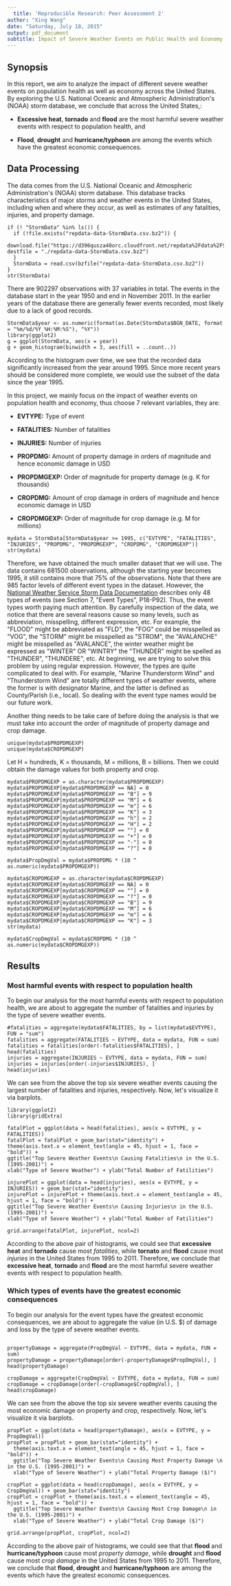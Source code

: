 ```yaml
---
  title: 'Reproducible Research: Peer Assessment 2'
author: "Xing Wang"
date: "Saturday, July 18, 2015"
output: pdf_document
subtitle: Impact of Severe Weather Events on Public Health and Economy in the United States
---
```

  
  ## Synopsis
  In this report, we aim to analyze the impact of different severe weather events on population health as well as economy across the United States. By exploring the U.S. National Oceanic and Atmospheric Administration's (NOAA) storm database, we conclude that across the United States,: 

* **Excessive heat**, **tornado** and **flood** are the most harmful severe weather events with respect to population health, and 

* **Flood**, **drought** and **hurricane/typhoon** are among the events which have the greatest economic consequences.

## Data Processing
The data comes from the U.S. National Oceanic and Atmospheric Administration's (NOAA) storm database. This database tracks characteristics of major storms and weather events in the United States, including when and where they occur, as well as estimates of any fatalities, injuries, and property damage.
```{r loadData, cache = TRUE}
if (! "StormData" %in% ls()) {
  if (!file.exists("repdata-data-StormData.csv.bz2")) {
    download.file("https://d396qusza40orc.cloudfront.net/repdata%2Fdata%2FStormData.csv.bz2", destfile = "./repdata-data-StormData.csv.bz2")
  }
  StormData = read.csv(bzfile("repdata-data-StormData.csv.bz2"))
}
str(StormData)
```

There are 902297 observations with 37 variables in total. The events in the database start in the year 1950 and end in November 2011. In the earlier years of the database there are generally fewer events recorded, most likely due to a lack of good records.

```{r timeHist, warning=FALSE, cache = TRUE}
StormData$year <- as.numeric(format(as.Date(StormData$BGN_DATE, format = "%m/%d/%Y %H:%M:%S"), "%Y"))
library(ggplot2)
g = ggplot(StormData, aes(x = year))
g + geom_histogram(binwidth = 3, aes(fill = ..count..))
```

According to the histogram over time, we see that the recorded data significantly increased from the year around 1995. Since more recent years should be considered more complete, we would use the subset of the data since the year 1995.

In this project, we mainly focus on the impact of weather events on population health and economy, thus choose 7 relevant variables, they are:
  
  * **EVTYPE:** Type of event

* **FATALITIES:** Number of fatalities

* **INJURIES:** Number of injuries

* **PROPDMG:** Amount of property damage in orders of magnitude and hence economic damage in USD

* **PROPDMGEXP:** Order of magnitude for property damage (e.g. K for thousands)

* **CROPDMG:** Amount of crop damage in orders of magnitude and hence economic damage in USD

* **CROPDMGEXP:** Order of magnitude for crop damage (e.g. M for millions)
```{r eventType, cache = TRUE}
mydata = StormData[StormData$year >= 1995, c("EVTYPE", "FATALITIES", "INJURIES", "PROPDMG", "PROPDMGEXP", "CROPDMG", "CROPDMGEXP")]
str(mydata)
```

Therefore, we have obtained the much smaller dataset that we will use. The data contains 681500 observations, although the starting year becomes 1995, it still contains more that 75% of the observations. Note that there are 985 factor levels of different event types in the dataset. However, the [National Weather Service Storm Data Documentation](https://d396qusza40orc.cloudfront.net/repdata%2Fpeer2_doc%2Fpd01016005curr.pdf) describes only 48 types of events (see Section 7, "Event Types", P18-P92). Thus, the event types worth paying much attention. By carefully inspection of the data, we notice that there are several reasons  cause so many levels, such as abbreviation, misspelling, different expression, etc. For example, the "FLOOD" might be abbreviated as "FLD", the "FOG" could be misspelled as "VOG", the "STORM" might be misspelled as "STROM", the "AVALANCHE" might be misspelled as "AVALANCE", the winter weather might be expressed as "WINTER" OR "WINTRY" the "THUNDER" might be spelled as "THUNDER", "THUNDERE", etc. At beginning, we are trying to solve this problem by using regular expression. However, the types are quite complicated to deal with. For example, "Marine Thunderstorm Wind" and "Thunderstorm Wind" are totally different types of weather events, where the former is with designator Marine, and the latter is defined as County/Parish (i.e., local). So dealing with the event type names would be our future work.

Another thing needs to be take care of before doing the analysis is that we must take into account the order of magnitude of property damage and crop damage. 
```{r uniqExp, cache = TRUE}
unique(mydata$PROPDMGEXP)
unique(mydata$CROPDMGEXP)
```

Let H = hundreds, K = thousands, M = millions, B = billions. Then we could obtain the damage values for both property and crop.

```{r getVal, cache = TRUE}
mydata$PROPDMGEXP = as.character(mydata$PROPDMGEXP)
mydata$PROPDMGEXP[mydata$PROPDMGEXP == NA] = 0
mydata$PROPDMGEXP[mydata$PROPDMGEXP == "B"] = 9
mydata$PROPDMGEXP[mydata$PROPDMGEXP == "M"] = 6
mydata$PROPDMGEXP[mydata$PROPDMGEXP == "m"] = 6
mydata$PROPDMGEXP[mydata$PROPDMGEXP == "K"] = 3
mydata$PROPDMGEXP[mydata$PROPDMGEXP == "h"] = 2
mydata$PROPDMGEXP[mydata$PROPDMGEXP == "H"] = 2
mydata$PROPDMGEXP[mydata$PROPDMGEXP == ""] = 0
mydata$PROPDMGEXP[mydata$PROPDMGEXP == "+"] = 0
mydata$PROPDMGEXP[mydata$PROPDMGEXP == "-"] = 0
mydata$PROPDMGEXP[mydata$PROPDMGEXP == "?"] = 0

mydata$PropDmgVal = mydata$PROPDMG * (10 ^ as.numeric(mydata$PROPDMGEXP))

mydata$CROPDMGEXP = as.character(mydata$CROPDMGEXP)
mydata$CROPDMGEXP[mydata$CROPDMGEXP == NA] = 0
mydata$CROPDMGEXP[mydata$CROPDMGEXP == ""] = 0
mydata$CROPDMGEXP[mydata$CROPDMGEXP == "?"] = 0
mydata$CROPDMGEXP[mydata$CROPDMGEXP == "B"] = 9
mydata$CROPDMGEXP[mydata$CROPDMGEXP == "M"] = 6
mydata$CROPDMGEXP[mydata$CROPDMGEXP == "m"] = 6
mydata$CROPDMGEXP[mydata$CROPDMGEXP == "K"] = 3
str(mydata)

mydata$CropDmgVal = mydata$CROPDMG * (10 ^ as.numeric(mydata$CROPDMGEXP))
```

## Results  
### Most harmful events with respect to population health

To begin our analysis for the most harmful events with respect to population health, we are about to aggregate the number of fatalities and injuries by the type of severe weather events. 

```{r healthAggregate, cache = TRUE}
#fatalities = aggregate(mydata$FATALITIES, by = list(mydata$EVTYPE), FUN = "sum")
fatalities = aggregate(FATALITIES ~ EVTYPE, data = mydata, FUN = sum)
fatalities = fatalities[order(-fatalities$FATALITIES), ]
head(fatalities)
injuries = aggregate(INJURIES ~ EVTYPE, data = mydata, FUN = sum)
injuries = injuries[order(-injuries$INJURIES), ]
head(injuries)
```

We can see from the above the top six severe weather events causing the largest number of fatalities and injuries, respectively. Now, let's visualize it via barplots.

```{r healthPlots, warning=FALSE, cache = TRUE}
library(ggplot2)
library(gridExtra)

fatalPlot = ggplot(data = head(fatalities), aes(x = EVTYPE, y = FATALITIES))
fatalPlot = fatalPlot + geom_bar(stat="identity") + 
theme(axis.text.x = element_text(angle = 45, hjust = 1, face = "bold")) +
ggtitle("Top Severe Weather Events\n Causing Fatalities\n in the U.S. (1995-2001)") +
xlab("Type of Severe Weather") + ylab("Total Number of Fatilities")

injurePlot = ggplot(data = head(injuries), aes(x = EVTYPE, y = INJURIES)) + geom_bar(stat="identity")
injurePlot = injurePlot + theme(axis.text.x = element_text(angle = 45, hjust = 1, face = "bold")) +
ggtitle("Top Severe Weather Events\n Causing Injuries\n in the U.S. (1995-2001)") +
xlab("Type of Severe Weather") + ylab("Total Number of Fatilities")

grid.arrange(fatalPlot, injurePlot, ncol=2)

```  

According to the above pair of histograms, we could see that **excessive heat** and **tornado** cause most *fatalities*, while **tornato** and **flood** cause most *injuries* in the United States from 1995 to 2011. Therefore, we conclude that **excessive heat**, **tornado** and **flood** are the most harmful severe weather events with respect to population health.


### Which types of events have the greatest economic consequences

To begin our analysis for the event types have the greatest economic consequences, we are about to aggregate the value (in U.S. $) of damage and loss by the type of severe weather events. 

```{r econAggregate, cache = TRUE}

propertyDamage = aggregate(PropDmgVal ~ EVTYPE, data = mydata, FUN = sum)
propertyDamage = propertyDamage[order(-propertyDamage$PropDmgVal), ]
head(propertyDamage)

cropDamage = aggregate(CropDmgVal ~ EVTYPE, data = mydata, FUN = sum)
cropDamage = cropDamage[order(-cropDamage$CropDmgVal), ]
head(cropDamage)
```

We can see from the above the top six severe weather events causing the most economic damage on property and crop, respectively. Now, let's visualize it via barplots.

```{r econPlots, warning=FALSE, cache = TRUE}
propPlot = ggplot(data = head(propertyDamage), aes(x = EVTYPE, y = PropDmgVal))
propPlot = propPlot + geom_bar(stat="identity") + 
  theme(axis.text.x = element_text(angle = 45, hjust = 1, face = "bold")) +
  ggtitle("Top Severe Weather Events\n Causing Most Property Damage \n in the U.S. (1995-2001)") +
  xlab("Type of Severe Weather") + ylab("Total Property Damage ($)")

cropPlot = ggplot(data = head(cropDamage), aes(x = EVTYPE, y = CropDmgVal)) + geom_bar(stat="identity")
cropPlot = cropPlot + theme(axis.text.x = element_text(angle = 45, hjust = 1, face = "bold")) +
  ggtitle("Top Severe Weather Events\n Causing Most Crop Damage\n in the U.S. (1995-2001)") +
  xlab("Type of Severe Weather") + ylab("Total Crop Damage ($)")

grid.arrange(propPlot, cropPlot, ncol=2)
```  

According to the above pair of histograms, we could see that that **flood** and **hurricane/typhoon** cause most *property damage*, while **drought** and **flood** cause most *crop damage* in the United States from 1995 to 2011. Therefore, we conclude that **flood**, **drought** and **hurricane/typhoon** are among the events which have the greatest economic consequences.